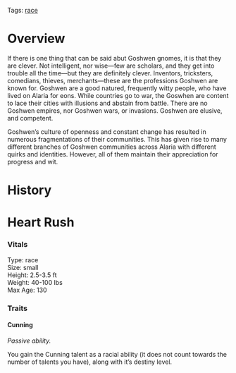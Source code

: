 Tags: [race](Races)

# Overview

If there is one thing that can be said abut Goshwen gnomes, it is that they are clever. Not intelligent, nor wise—few are scholars, and they get into trouble all the time—but they are definitely clever. Inventors, tricksters, comedians, thieves, merchants—these are the professions Goshwen are known for. Goshwen are a good natured, frequently witty people, who have lived on Alaria for eons. While countries go to war, the Goswhen are content to lace their cities with illusions and abstain from battle. There are no Goshwen empires, nor Goshwen wars, or invasions. Goshwen are elusive, and competent.

Goshwen’s culture of openness and constant change has resulted in numerous fragmentations of their communities. This has given rise to many different branches of Goshwen communities across Alaria with different quirks and identities. However, all of them maintain their appreciation for progress and wit.

# History

# Heart Rush

### Vitals
Type: race  
Size: small  
Height: 2.5-3.5 ft  
Weight: 40-100 lbs  
Max Age: 130  

### Traits

#### Cunning
*Passive ability.*

You gain the Cunning talent as a racial ability (it does not count towards the number of talents you have), along with it’s destiny level.
